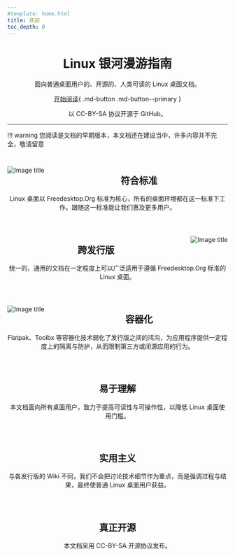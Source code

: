```yaml
---
#template: home.html
title: 欢迎
toc_depth: 0
---
```


<script type="text/javascript">
    (function(){
    t = document.getElementsByClassName("md-sidebar__inner");
    t[1].innerHTML="";
    t[0].innerHTML="";
    })();
</script>

<style>
    @media screen and (min-width: 60em) {
        .md-sidebar {
            //display: none !important;
        }
    }
    .headerlink {
        display: none !important;
    }
    .feat-block {
        /* display: none; */
        clear:both;
        text-align: center;
        padding: 1em 0em 1em 0em; 
    }
    .feat-head {
        text-align: center;
    }
    .md-content__button {
        display: none;
    }
    @media screen and (min-width: 60em) {
        .feat-block img {
            max-width: 240px;
            max-height: 160px;
            }
        .feat-block--left img {
            float:left;
            margin: 0em 1em 0em 0em;
            }
        .feat-block--right img {
            float:right;
            margin: 0em 0em 0em 1em;
            }
    }
</style>

<div markdown class="feat-head">

# Linux 银河漫游指南

面向普通桌面用户的、开源的、人类可读的 Linux 桌面文档。

<div markdown>

[开始阅读](intro.md){ .md-button  .md-button--primary }

</div>

以 CC-BY-SA 协议开源于 GitHub。

</div>

---

!!! warning
    您阅读是文档的早期版本，本文档还在建设当中，许多内容并不完全，敬请留意

<div markdown class="feat-block feat-block--left">

![Image title](assets/images/Freedesktop-logo-for-template.svg)

## 符合标准

Linux 桌面以 Freedesktop.Org 标准为核心，所有的桌面环境都在这一标准下工作。跟随这一标准能让我们惠及更多用户。

</div>

<div markdown class="feat-block feat-block--right">

![Image title](assets/images/Distro.webp)

## 跨发行版

统一的、通用的文档在一定程度上可以广泛适用于遵循 Freedesktop.Org 标准的 Linux 桌面。

</div>

<div markdown class="feat-block feat-block--left">

![Image title](assets/images/Flatpak-truck.webp)

## 容器化

Flatpak、Toolbx 等容器化技术弱化了发行版之间的鸿沟，为应用程序提供一定程度上的隔离与防护，从而限制第三方或闭源应用的行为。

</div>

<div markdown class="feat-block feat-block--right">

## 易于理解

本文档面向所有桌面用户，致力于提高可读性与可操作性，以降低 Linux 桌面使用门槛。

</div>

<div markdown class="feat-block feat-block--left">

## 实用主义

与各发行版的 Wiki 不同，我们不会把讨论技术细节作为重点，而是强调过程与结果，最终使普通 Linux 桌面用户获益。

</div>

<div markdown class="feat-block feat-block--right">

## 真正开源

本文档采用 CC-BY-SA 开源协议发布。

</div>
